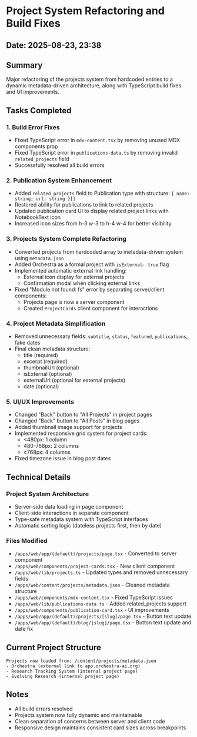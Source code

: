 # Project System Refactoring and Build Fixes

## Date: 2025-08-23, 23:38

## Summary
Major refactoring of the projects system from hardcoded entries to a dynamic metadata-driven architecture, along with TypeScript build fixes and UI improvements.

## Tasks Completed

### 1. Build Error Fixes
- Fixed TypeScript error in `mdx-content.tsx` by removing unused MDX components prop
- Fixed TypeScript error in `publications-data.ts` by removing invalid `related_projects` field
- Successfully resolved all build errors

### 2. Publication System Enhancement
- Added `related_projects` field to Publication type with structure: `{ name: string; url: string }[]`
- Restored ability for publications to link to related projects
- Updated publication card UI to display related project links with NotebookText icon
- Increased icon sizes from h-3 w-3 to h-4 w-4 for better visibility

### 3. Projects System Complete Refactoring
- Converted projects from hardcoded array to metadata-driven system using `metadata.json`
- Added Orchestra as a formal project with `isExternal: true` flag
- Implemented automatic external link handling:
  - External icon display for external projects
  - Confirmation modal when clicking external links
- Fixed "Module not found: fs" error by separating server/client components:
  - Projects page is now a server component
  - Created `ProjectCards` client component for interactions

### 4. Project Metadata Simplification
- Removed unnecessary fields: `subtitle`, `status`, `featured`, `publications`, fake dates
- Final clean metadata structure:
  - title (required)
  - excerpt (required)
  - thumbnailUrl (optional)
  - isExternal (optional)
  - externalUrl (optional for external projects)
  - date (optional)

### 5. UI/UX Improvements
- Changed "Back" button to "All Projects" in project pages
- Changed "Back" button to "All Posts" in blog pages
- Added thumbnail image support for projects
- Implemented responsive grid system for project cards:
  - <480px: 1 column
  - 480-768px: 2 columns
  - ≥768px: 4 columns
- Fixed timezone issue in blog post dates

## Technical Details

### Project System Architecture
- Server-side data loading in page component
- Client-side interactions in separate component
- Type-safe metadata system with TypeScript interfaces
- Automatic sorting logic (dateless projects first, then by date)

### Files Modified
- `/apps/web/app/(default)/projects/page.tsx` - Converted to server component
- `/apps/web/components/project-cards.tsx` - New client component
- `/apps/web/lib/projects.ts` - Updated types and removed unnecessary fields
- `/apps/web/content/projects/metadata.json` - Cleaned metadata structure
- `/apps/web/components/mdx-content.tsx` - Fixed TypeScript issues
- `/apps/web/lib/publications-data.ts` - Added related_projects support
- `/apps/web/components/publication-card.tsx` - UI improvements
- `/apps/web/app/(default)/projects/[slug]/page.tsx` - Button text update
- `/apps/web/app/(default)/blog/[slug]/page.tsx` - Button text update and date fix

## Current Project Structure
```
Projects now loaded from: /content/projects/metadata.json
- Orchestra (external link to app.orchestra-ai.org)
- Research Tracking System (internal project page)
- Evolving Research (internal project page)
```

## Notes
- All build errors resolved
- Projects system now fully dynamic and maintainable
- Clean separation of concerns between server and client code
- Responsive design maintains consistent card sizes across breakpoints